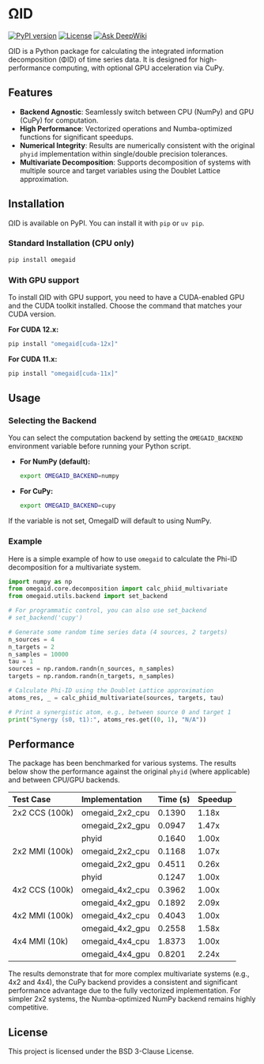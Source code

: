 # ΩID

[![PyPI version](https://badge.fury.io/py/omegaid.svg)](https://badge.fury.io/py/omegaid)
[![License](https://img.shields.io/badge/License-BSD_3--Clause-blue.svg)](https://opensource.org/licenses/BSD-3-Clause)
[![Ask DeepWiki](https://deepwiki.com/badge.svg)](https://deepwiki.com/dmf-archive/OmegaID)

ΩID is a Python package for calculating the integrated information decomposition (ΦID) of time series data. It is designed for high-performance computing, with optional GPU acceleration via CuPy.

## Features

- **Backend Agnostic**: Seamlessly switch between CPU (NumPy) and GPU (CuPy) for computation.
- **High Performance**: Vectorized operations and Numba-optimized functions for significant speedups.
- **Numerical Integrity**: Results are numerically consistent with the original `phyid` implementation within single/double precision tolerances.
- **Multivariate Decomposition**: Supports decomposition of systems with multiple source and target variables using the Doublet Lattice approximation.

## Installation

ΩID is available on PyPI. You can install it with `pip` or `uv pip`.

### Standard Installation (CPU only)

```bash
pip install omegaid
```

### With GPU support

To install ΩID with GPU support, you need to have a CUDA-enabled GPU and the CUDA toolkit installed. Choose the command that matches your CUDA version.

**For CUDA 12.x:**

```bash
pip install "omegaid[cuda-12x]"
```

**For CUDA 11.x:**

```bash
pip install "omegaid[cuda-11x]"
```

## Usage

### Selecting the Backend

You can select the computation backend by setting the `OMEGAID_BACKEND` environment variable before running your Python script.

- **For NumPy (default):**

    ```bash
    export OMEGAID_BACKEND=numpy
    ```

- **For CuPy:**

    ```bash
    export OMEGAID_BACKEND=cupy
    ```

If the variable is not set, OmegaID will default to using NumPy.

### Example

Here is a simple example of how to use `omegaid` to calculate the Phi-ID decomposition for a multivariate system.

```python
import numpy as np
from omegaid.core.decomposition import calc_phiid_multivariate
from omegaid.utils.backend import set_backend

# For programmatic control, you can also use set_backend
# set_backend('cupy') 

# Generate some random time series data (4 sources, 2 targets)
n_sources = 4
n_targets = 2
n_samples = 10000
tau = 1
sources = np.random.randn(n_sources, n_samples)
targets = np.random.randn(n_targets, n_samples)

# Calculate Phi-ID using the Doublet Lattice approximation
atoms_res, _ = calc_phiid_multivariate(sources, targets, tau)

# Print a synergistic atom, e.g., between source 0 and target 1
print("Synergy (s0, t1):", atoms_res.get((0, 1), "N/A"))
```

## Performance

The package has been benchmarked for various systems. The results below show the performance against the original `phyid` (where applicable) and between CPU/GPU backends.

| Test Case               | Implementation          | Time (s)      | Speedup         |
| :---------------------- | :---------------------- | :------------ | :-------------- |
| 2x2 CCS (100k)          | omegaid_2x2_cpu         | 0.1390        | 1.18x           |
|                         | omegaid_2x2_gpu         | 0.0947        | 1.47x           |
|                         | phyid                   | 0.1640        | 1.00x           |
| 2x2 MMI (100k)          | omegaid_2x2_cpu         | 0.1168        | 1.07x           |
|                         | omegaid_2x2_gpu         | 0.4511        | 0.26x           |
|                         | phyid                   | 0.1247        | 1.00x           |
| 4x2 CCS (100k)          | omegaid_4x2_cpu         | 0.3962        | 1.00x           |
|                         | omegaid_4x2_gpu         | 0.1892        | 2.09x           |
| 4x2 MMI (100k)          | omegaid_4x2_cpu         | 0.4043        | 1.00x           |
|                         | omegaid_4x2_gpu         | 0.2558        | 1.58x           |
| 4x4 MMI (10k)           | omegaid_4x4_cpu         | 1.8373        | 1.00x           |
|                         | omegaid_4x4_gpu         | 0.8201        | 2.24x           |

The results demonstrate that for more complex multivariate systems (e.g., 4x2 and 4x4), the CuPy backend provides a consistent and significant performance advantage due to the fully vectorized implementation. For simpler 2x2 systems, the Numba-optimized NumPy backend remains highly competitive.

## License

This project is licensed under the BSD 3-Clause License.
